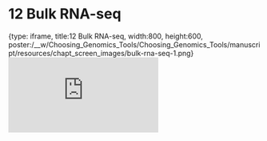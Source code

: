 # 12 Bulk RNA-seq
 
{type: iframe, title:12 Bulk RNA-seq, width:800, height:600, poster:/__w/Choosing_Genomics_Tools/Choosing_Genomics_Tools/manuscript/resources/chapt_screen_images/bulk-rna-seq-1.png}
![](https://hutchdatascience.org/Choosing_Genomics_Tools/bulk-rna-seq-1.html)
 

 
